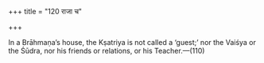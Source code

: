 +++
title = "120 राजा च"

+++

In a Brāhmaṇa’s house, the Kṣatriya is not called a ‘guest;’ nor the Vaiśya or the Śūdra, nor his friends or relations, or his Teacher.—(110)